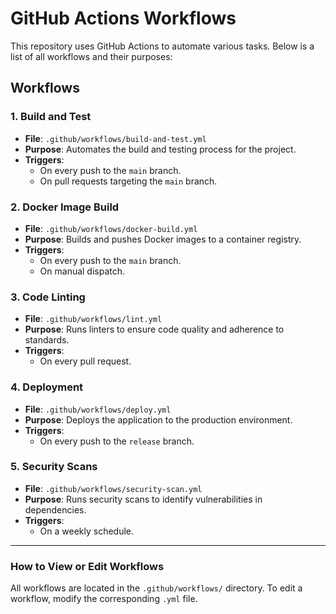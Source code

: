 # GitHub Actions Workflows

This repository uses GitHub Actions to automate various tasks. Below is a list of all workflows and their purposes:

## Workflows

### 1. **Build and Test**

- **File**: `.github/workflows/build-and-test.yml`
- **Purpose**: Automates the build and testing process for the project.
- **Triggers**:
  - On every push to the `main` branch.
  - On pull requests targeting the `main` branch.

### 2. **Docker Image Build**

- **File**: `.github/workflows/docker-build.yml`
- **Purpose**: Builds and pushes Docker images to a container registry.
- **Triggers**:
  - On every push to the `main` branch.
  - On manual dispatch.

### 3. **Code Linting**

- **File**: `.github/workflows/lint.yml`
- **Purpose**: Runs linters to ensure code quality and adherence to standards.
- **Triggers**:
  - On every pull request.

### 4. **Deployment**

- **File**: `.github/workflows/deploy.yml`
- **Purpose**: Deploys the application to the production environment.
- **Triggers**:
  - On every push to the `release` branch.

### 5. **Security Scans**

- **File**: `.github/workflows/security-scan.yml`
- **Purpose**: Runs security scans to identify vulnerabilities in dependencies.
- **Triggers**:
  - On a weekly schedule.

---

### How to View or Edit Workflows

All workflows are located in the `.github/workflows/` directory. To edit a workflow, modify the corresponding `.yml` file.
